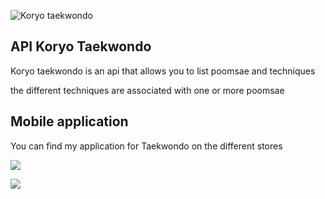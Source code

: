 ![Koryo taekwondo](https://play-lh.googleusercontent.com/AqXZz4mKENIKUjVDFkb1CDL8ZqncPF9SS97GNs_I--atHNm67ELDFlhRj387FCw8Wcw=w480-h960-rw)

## API Koryo Taekwondo

Koryo taekwondo is an api that allows you to list poomsae and techniques

the different techniques are associated with one or more poomsae


## Mobile application 

You can find my application for Taekwondo on the different stores


[<img src="https://img.shields.io/badge/App_Store-0D96F6?style=for-the-badge&logo=app-store&logoColor=white">](https://apps.apple.com/us/app/koryo-taekwondo/id1663810868)

[<img src="https://img.shields.io/badge/Google_Play-414141?style=for-the-badge&logo=google-play&logoColor=white">](https://play.google.com/store/apps/details?id=com.pyxize.KoryoTaekwondo)
